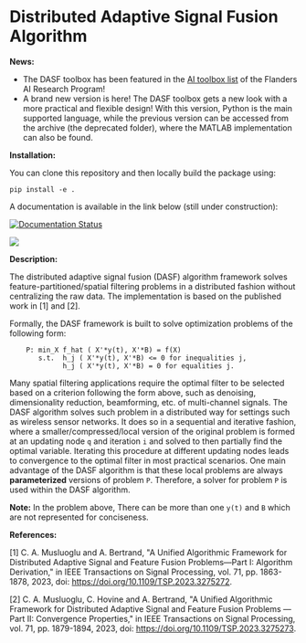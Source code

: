 # Distributed Adaptive Signal Fusion Algorithm

**News:**

- The DASF toolbox has been featured in the [AI toolbox list](https://www.flandersairesearch.be/en/research/list-of-toolboxes/dasf) of the Flanders AI Research Program! 
- A brand new version is here! The DASF toolbox gets a new look with a more practical and flexible design! With this version, Python is the main supported language, while the previous version can be accessed from the archive (the deprecated folder), where the MATLAB implementation can also be found.

**Installation:**

You can clone this repository and then locally build the package using:

`pip install -e .`

A documentation is available in the link below (still under construction):

[![Documentation Status](https://readthedocs.org/projects/dasf-toolbox/badge/?version=latest)](https://dasf-toolbox.readthedocs.io/en/latest/)

![](https://github.com/CemMusluoglu/DASF_toolbox/blob/main/assets/dasf_gif.gif)

**Description:**
 
The distributed adaptive signal fusion (DASF) algorithm framework solves feature-partitioned/spatial filtering problems in a distributed fashion without centralizing the raw data. The implementation is based on the published work in [1] and [2].

Formally, the DASF framework is built to solve optimization problems of the following form:

        P: min_X f_hat ( X'*y(t), X'*B) = f(X)
           s.t.  h_j ( X'*y(t), X'*B) <= 0 for inequalities j,
                 h_j ( X'*y(t), X'*B) = 0 for equalities j.

Many spatial filtering applications require the optimal filter to be selected based on a criterion following the form above, such as denoising, dimensionality reduction, beamforming, etc. of multi-channel signals. The DASF algorithm solves such problem in a distributed way for settings such as wireless sensor networks. It does so in a sequential and iterative fashion, where a smaller/compressed/local version of the original problem is formed at an updating node `q` and iteration `i` and solved to then partially find the optimal variable. Iterating this procedure at different updating nodes leads to convergence to the optimal filter in most practical scenarios. One main advantage of the DASF algorithm is that these local problems are always **parameterized** versions of problem `P`. Therefore, a solver for problem `P` is used within the DASF algorithm.

**Note:** In the problem above, There can be more than one `y(t)` and `B` which are not represented for conciseness.



**References:**

[1] C. A. Musluoglu and A. Bertrand, "A Unified Algorithmic Framework for Distributed Adaptive Signal and Feature Fusion Problems—Part I: Algorithm Derivation," in IEEE Transactions on Signal Processing, vol. 71, pp. 1863-1878, 2023, doi: https://doi.org/10.1109/TSP.2023.3275272.

[2] C. A. Musluoglu, C. Hovine and A. Bertrand, "A Unified Algorithmic Framework for Distributed Adaptive Signal and Feature Fusion Problems — Part II: Convergence Properties," in IEEE Transactions on Signal Processing, vol. 71, pp. 1879-1894, 2023, doi: https://doi.org/10.1109/TSP.2023.3275273.